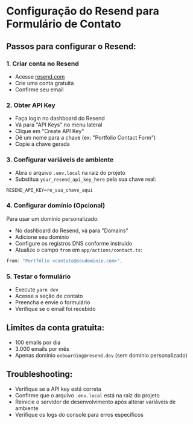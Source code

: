 # Configuração do Resend para Formulário de Contato

## Passos para configurar o Resend:

### 1. Criar conta no Resend
- Acesse [resend.com](https://resend.com)
- Crie uma conta gratuita
- Confirme seu email

### 2. Obter API Key
- Faça login no dashboard do Resend
- Vá para "API Keys" no menu lateral
- Clique em "Create API Key"
- Dê um nome para a chave (ex: "Portfolio Contact Form")
- Copie a chave gerada

### 3. Configurar variáveis de ambiente
- Abra o arquivo `.env.local` na raiz do projeto
- Substitua `your_resend_api_key_here` pela sua chave real:
```
RESEND_API_KEY=re_sua_chave_aqui
```

### 4. Configurar domínio (Opcional)
Para usar um domínio personalizado:
- No dashboard do Resend, vá para "Domains"
- Adicione seu domínio
- Configure os registros DNS conforme instruído
- Atualize o campo `from` em `app/actions/contact.ts`:
```typescript
from: "Portfólio <contato@seudominio.com>",
```

### 5. Testar o formulário
- Execute `yarn dev`
- Acesse a seção de contato
- Preencha e envie o formulário
- Verifique se o email foi recebido

## Limites da conta gratuita:
- 100 emails por dia
- 3.000 emails por mês
- Apenas domínio `onboarding@resend.dev` (sem domínio personalizado)

## Troubleshooting:
- Verifique se a API key está correta
- Confirme que o arquivo `.env.local` está na raiz do projeto
- Reinicie o servidor de desenvolvimento após alterar variáveis de ambiente
- Verifique os logs do console para erros específicos
